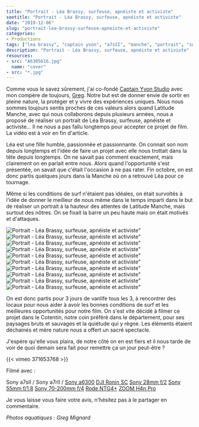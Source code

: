 ```yaml
---
title: "Portrait - Léa Brassy, surfeuse, apnéiste et activiste"
seotitle: "Portrait - Léa Brassy, surfeuse, apnéiste et activiste"
date: "2019-12-06"
slug: "portrait-lea-brassy-surfeuse-apneiste-et-activiste"
categories:
- Productions
tags: ["lea brassy", "captain yvon", "a7sII", "manche", "portrait", "surf", "apnée", "documentaire", "patagonia", "normandie"]
description: "Portrait - Léa Brassy, surfeuse, apnéiste et activiste"
resources:
- src: "A6305616.jpg"
  name: "cover"
- src: "*.jpg"
---
```


Comme vous le savez sûrement, j'ai co-fondé [Captain Yvon Studio](http://captainyvon.fr) avec mon compère de toujours, [Greg](https://gregorymignard.com/). Notre but est de donner envie de sortir en pleine nature, la protéger et y vivre des expériences uniques. Nous nous sommes toujours sentis proches de ces valeurs alors quand Latitude Manche, avec qui nous collaborons depuis plusieurs années, nous a proposé de réaliser un portrait de Léa Brassy, surfeuse, apnéiste et activiste... Il ne nous a pas fallu longtemps pour accepter ce projet de film. La vidéo est à voir en fin d'article.

Léa est une fille humble, passionnée et passionnante. On connait son nom depuis longtemps et l'idée de faire un projet avec elle nous trottait dans la tête depuis longtemps. On ne savait pas comment exactement, mais clairement on en parlait entre nous. Alors quand l'opportunité s'est présentée, on savait que c'était l'occasion à ne pas rater. Fin octobre, on est donc partis quelques jours dans la Manche où on a retrouvé Léa pour ce tournage.

Même si les conditions de surf n'étaient pas idéales, on était survoltés à l'idée de donner le meilleur de nous même dans le temps imparti dans le but de réaliser un portrait à la hauteur des attentes de Latitude Manche, mais surtout des nôtres. On se fixait la barre un peu haute mais on était motivés et d'attaques.

![Portrait - Léa Brassy, surfeuse, apnéiste et activiste"](images/LeaBrassy_Manche_DJISUPERTRAMP_5.jpg)
![Portrait - Léa Brassy, surfeuse, apnéiste et activiste"](images/LeaBrassy_Manche_DJISUPERTRAMP_8.jpg)
![Portrait - Léa Brassy, surfeuse, apnéiste et activiste"](images/LeaBrassy_Manche_DJISUPERTRAMP_10.jpg)
![Portrait - Léa Brassy, surfeuse, apnéiste et activiste"](images/A6305946.jpg)
![Portrait - Léa Brassy, surfeuse, apnéiste et activiste"](images/LeaBrassy_Manche_DJISUPERTRAMP_2.jpg)
![Portrait - Léa Brassy, surfeuse, apnéiste et activiste"](images/LeaBrassy_Manche_DJISUPERTRAMP_3.jpg)
![Portrait - Léa Brassy, surfeuse, apnéiste et activiste"](images/02.jpg)
![Portrait - Léa Brassy, surfeuse, apnéiste et activiste"](images/LeaBrassy_Manche_DJISUPERTRAMP_12.jpg)
![Portrait - Léa Brassy, surfeuse, apnéiste et activiste"](images/LeaBrassy_Manche_DJISUPERTRAMP_11.jpg)
![Portrait - Léa Brassy, surfeuse, apnéiste et activiste"](images/LeaBrassy_Manche_DJISUPERTRAMP_1.jpg)

On est donc partis pour 3 jours de vanlife tous les 3, à rencontrer des locaux pour nous aider à avoir les bonnes conditions de surf et les meilleures opportunités pour notre film. On s'est vite décidé à filmer ce projet dans le Cotentin, notre coin préféré dans le département, pour ses paysages bruts et sauvages et la quiétude qui y règne. Les éléments étaient déchainés et mère nature nous a offert un sacré spectacle.

J'espère qu'elle vous plaira, de notre côté on en est fiers et il nous tarde de voir de quoi demain sera fait pour remettre ça un jour peut-être ?

<div>
{{< vimeo 371653768 >}}
</div>

Filmé avec :

Sony a7sII / Sony a7rII / [Sony a6300](https://amzn.to/2ZfXbli) [DJI Ronin SC](https://amzn.to/2MiPFQg) [Sony 28mm f/2](https://amzn.to/2s88oFh) [Sony 55mm f/1.8](https://amzn.to/2YqLYLJ) [Sony 70-200mm f/4](http://amzn.to/2kZ7zKM) [Rode NTG4+](https://amzn.to/3653O9A) [ZOOM H4n Pro](https://amzn.to/2E5EW5T)

Je vous laisse vous faire votre avis, n'hésitez pas à le partager en commentaire.

_Photos aquatiques : Greg Mignard_
